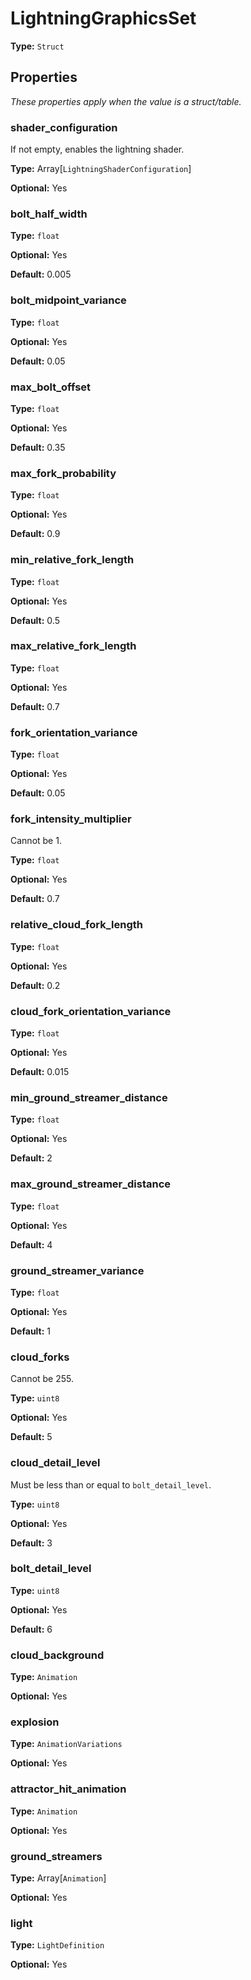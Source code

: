 # LightningGraphicsSet

**Type:** `Struct`

## Properties

*These properties apply when the value is a struct/table.*

### shader_configuration

If not empty, enables the lightning shader.

**Type:** Array[`LightningShaderConfiguration`]

**Optional:** Yes

### bolt_half_width

**Type:** `float`

**Optional:** Yes

**Default:** 0.005

### bolt_midpoint_variance

**Type:** `float`

**Optional:** Yes

**Default:** 0.05

### max_bolt_offset

**Type:** `float`

**Optional:** Yes

**Default:** 0.35

### max_fork_probability

**Type:** `float`

**Optional:** Yes

**Default:** 0.9

### min_relative_fork_length

**Type:** `float`

**Optional:** Yes

**Default:** 0.5

### max_relative_fork_length

**Type:** `float`

**Optional:** Yes

**Default:** 0.7

### fork_orientation_variance

**Type:** `float`

**Optional:** Yes

**Default:** 0.05

### fork_intensity_multiplier

Cannot be 1.

**Type:** `float`

**Optional:** Yes

**Default:** 0.7

### relative_cloud_fork_length

**Type:** `float`

**Optional:** Yes

**Default:** 0.2

### cloud_fork_orientation_variance

**Type:** `float`

**Optional:** Yes

**Default:** 0.015

### min_ground_streamer_distance

**Type:** `float`

**Optional:** Yes

**Default:** 2

### max_ground_streamer_distance

**Type:** `float`

**Optional:** Yes

**Default:** 4

### ground_streamer_variance

**Type:** `float`

**Optional:** Yes

**Default:** 1

### cloud_forks

Cannot be 255.

**Type:** `uint8`

**Optional:** Yes

**Default:** 5

### cloud_detail_level

Must be less than or equal to `bolt_detail_level`.

**Type:** `uint8`

**Optional:** Yes

**Default:** 3

### bolt_detail_level

**Type:** `uint8`

**Optional:** Yes

**Default:** 6

### cloud_background

**Type:** `Animation`

**Optional:** Yes

### explosion

**Type:** `AnimationVariations`

**Optional:** Yes

### attractor_hit_animation

**Type:** `Animation`

**Optional:** Yes

### ground_streamers

**Type:** Array[`Animation`]

**Optional:** Yes

### light

**Type:** `LightDefinition`

**Optional:** Yes

